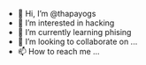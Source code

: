 - 👋 Hi, I’m @thapayogs
- 👀 I’m interested in hacking
- 🌱 I’m currently learning phising
- 💞️ I’m looking to collaborate on ...
- 📫 How to reach me ...

<!---
thapayogs/thapayogs is a ✨ special ✨ repository because its `README.md` (this file) appears on your GitHub profile.
You can click the Preview link to take a look at your changes.
--->
